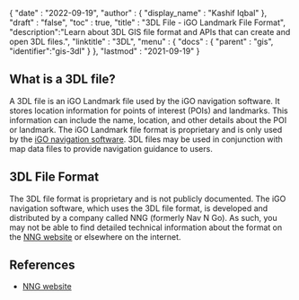{
  "date" : "2022-09-19",
  "author" : {
    "display_name" : "Kashif Iqbal"
  },
  "draft" : "false",
  "toc" : true,
  "title" : "3DL File - iGO Landmark File Format",
  "description":"Learn about 3DL GIS file format and APIs that can create and open 3DL files.",
  "linktitle" : "3DL",
  "menu" : {
    "docs" : {
      "parent" : "gis",
      "identifier":"gis-3dl"
    }
  },
  "lastmod" : "2021-09-19"
}

## What is a 3DL file?

A 3DL file is an iGO Landmark file used by the iGO navigation software. It stores location information for points of interest (POIs) and landmarks. This information can include the name, location, and other details about the POI or landmark. The iGO Landmark file format is proprietary and is only used by the [iGO navigation software](https://en.wikipedia.org/wiki/IGO_(software)). 3DL files may be used in conjunction with map data files to provide navigation guidance to users.

## 3DL File Format

The 3DL file format is proprietary and is not publicly documented. The iGO navigation software, which uses the 3DL file format, is developed and distributed by a company called NNG (formerly Nav N Go). As such, you may not be able to find detailed technical information about the format on the [NNG website](https://www.nng.com/) or elsewhere on the internet.

## References

* [NNG website](https://www.nng.com/)
